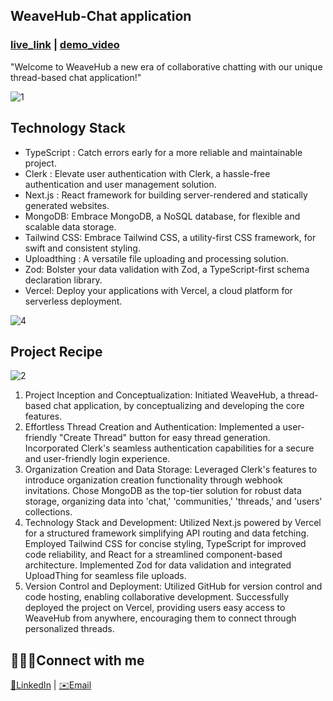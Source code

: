 
## WeaveHub-Chat application
### [live_link](https://weavehub-chetan.vercel.app/)      |    [demo_video](https://www.canva.com/design/DAFzeKzgcmM/9qZYKqJ71iccpnmVwJ7fZQ/watch?utm_content=DAFzeKzgcmM&utm_campaign=designshare&utm_medium=link&utm_source=editor) 


"Welcome to WeaveHub a new era of collaborative chatting with our unique thread-based chat application!"




![1](https://github.com/1165CHETAN/THREADS-app/assets/111604779/7a5047c9-761d-4dd0-a95b-9cfd0c38f9d8)



## Technology Stack

- TypeScript : Catch errors early for a more reliable and maintainable project.
- Clerk : Elevate user authentication with Clerk, a hassle-free authentication and user management solution.
- Next.js : React framework for building server-rendered and statically generated websites.
- MongoDB: Embrace MongoDB, a NoSQL database, for flexible and scalable data storage.
- Tailwind CSS: Embrace Tailwind CSS, a utility-first CSS framework, for swift and consistent styling.
- Uploadthing : A versatile file uploading and processing solution. 
- Zod: Bolster your data validation with Zod, a TypeScript-first schema declaration library. 
- Vercel: Deploy your applications with Vercel, a cloud platform for serverless deployment.
 

![4](https://github.com/1165CHETAN/THREADS-app/assets/111604779/d7db430b-e335-4231-a65d-9684b86ea3aa)

## Project Recipe

 ![2](https://github.com/1165CHETAN/THREADS-app/assets/111604779/4decf376-1e9e-4a5f-a997-0231d51e02d5)

1. Project Inception and Conceptualization:
Initiated WeaveHub, a thread-based chat application, by conceptualizing and developing the core features.
2. Effortless Thread Creation and Authentication:
Implemented a user-friendly "Create Thread" button for easy thread generation.
Incorporated Clerk's seamless authentication capabilities for a secure and user-friendly login experience.
3. Organization Creation and Data Storage:
Leveraged Clerk's features to introduce organization creation functionality through webhook invitations.
Chose MongoDB as the top-tier solution for robust data storage, organizing data into 'chat,' 'communities,' 'threads,' and 'users' collections.
4. Technology Stack and Development:
Utilized Next.js powered by Vercel for a structured framework simplifying API routing and data fetching.
Employed Tailwind CSS for concise styling, TypeScript for improved code reliability, and React for a streamlined component-based architecture.
Implemented Zod for data validation and integrated UploadThing for seamless file uploads.
5. Version Control and Deployment:
Utilized GitHub for version control and code hosting, enabling collaborative development.
Successfully deployed the project on Vercel, providing users easy access to WeaveHub from anywhere, encouraging them to connect through personalized threads.







## 🙎🏻‍♂️Connect with me
  [👜LinkedIn](https://www.linkedin.com/in/1165chetan) |    [✉️Email](chetanchavan1165@gmail.com)
